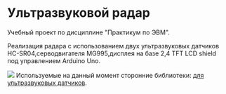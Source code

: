 # Ультразвуковой радар
Учебный проект по дисциплине "Практикум по ЭВМ".  

Реализация радара с использованием двух ультразвуковых датчиков HC-SR04,серводвигателя MG995,дисплея на базе 2,4 TFT LCD shield под управлением Arduino Uno.  

![](https://docs.google.com/drawings/d/e/2PACX-1vSb2IYmQjaHnpSmC3S2Yf9ZkiEfAQGeGfH_GvcgBmtoF66aBpye0Ddq3RGe-CfLJqleVXsnjMwYtQhf/pub?w=970&h=504)
Используемые на данный момент сторонние библиотеки: [для ультразвуковых датчиков](https://bitbucket.org/teckel12/arduino-new-ping/wiki/Home).
